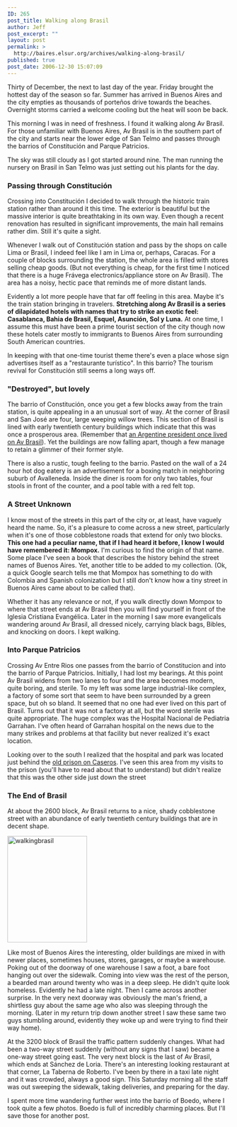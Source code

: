 ```yaml
---
ID: 265
post_title: Walking along Brasil
author: Jeff
post_excerpt: ""
layout: post
permalink: >
  http://baires.elsur.org/archives/walking-along-brasil/
published: true
post_date: 2006-12-30 15:07:09
---
```

Thirty of December, the next to last day of the year. Friday brought the hottest day of the season so far. Summer has arrived in Buenos Aires and the city empties as thousands of porte&#241;os drive towards the beaches. Overnight storms carried a welcome cooling but the heat will soon be back.

This morning I was in need of freshness. I found it walking along Av Brasil. For those unfamiliar with Buenos Aires, Av Brasil is in the southern part of the city and starts near the lower edge of San Telmo and passes through the barrios of Constitución and Parque Patricios. 

The sky was still cloudy as I got started around nine. The man running the nursery on Brasil in San Telmo was just setting out his plants for the day.
 
<h3>Passing through Constitución</h3>

Crossing into Constitución I decided to walk through the historic train station rather than around it this time. The exterior is beautiful but the massive interior is quite breathtaking in its own way. Even though a recent renovation has resulted in significant improvements, the main hall remains  rather dim. Still it's quite a sight.

Whenever I walk out of Constitución station and pass by the shops on calle Lima or Brasil, I indeed feel like I am in Lima or, perhaps, Caracas. For a couple of blocks surrounding the station, the whole area is filled with stores selling cheap goods. (But not everything is cheap, for the first time I noticed that there is a huge Frávega electronics/appliance store on Av Brasil). The area has a noisy, hectic pace that reminds me of more distant lands. 

Evidently a lot more people have that far off feeling in this area. Maybe it's the train station bringing in travelers. <strong>Stretching along Av Brasil is a series of dilapidated hotels with names that try to strike an exotic feel: Casablanca, Bahia de Brasil, Esquel, Asunción, Sol y Luna.</strong> At one time, I assume this must have been a prime tourist section of the city though now these hotels cater mostly to immigrants to Buenos Aires from surrounding South American countries.
   
In keeping with that one-time tourist theme there's even a place whose sign advertises itself as a "restaurante turístico". In this barrio? The tourism revival for Constitución still seems a long ways off.

<h3>"Destroyed", but lovely</h3>



The barrio of Constitución, once you get a few blocks away from the train station, is quite appealing in a an unusual sort of way. At the corner of Brasil and San José are four, large weeping willow trees. This section of Brasil is lined with early twentieth century buildings which indicate that this was once a prosperous area. (Remember that <a href="http://baires.elsur.org/archives/30-days-with-borges-day-30-el-sur/">an Argentine president once lived on Av Brasil</a>). Yet the buildings are now falling apart, though a few manage to retain a glimmer of their former style. 

There is also a rustic, tough feeling to the barrio. Pasted on the wall of a 24 hour hot dog eatery is an advertisement for a boxing match in neighboring suburb of Avalleneda. Inside the diner is room for only two tables, four stools in front of the counter, and a pool table with a red felt top. 

<h3>A Street Unknown</h3>

I know most of the streets in this part of the city or, at least, have vaguely heard the name. So, it's a pleasure to come across a new street, particularly when it's one of those cobblestone roads that extend for only two blocks.  <strong>This one had a peculiar name, that if I had heard it before, I know I would have remembered it: Mompox.</strong> I'm curious to find the origin of that name. Some place I've seen a book that describes the history behind the street names of Buenos Aires. Yet, another title to be added to my collection. (Ok, a quick Google search tells me that Mompox has something to do with Colombia and Spanish colonization but I still don't know how a tiny street in Buenos Aires came about to be called that).

Whether it has any relevance or not,  if you walk directly down Mompox to where that street ends at Av Brasil then you will find yourself in front of the Iglesia Cristiana Evangélica. Later in the morning I saw more evangelicals wandering around Av Brasil, all dressed nicely, carrying black bags, Bibles, and knocking on doors. I kept walking.

<h3>Into Parque Patricios</h3>

Crossing Av Entre Rios one passes from the barrio of Constitucion and into the barrio of Parque Patricios. Initially, I had lost my bearings. At this point Av Brasil widens from two lanes to four and the area becomes modern, quite boring, and sterile. To my left was some large industrial-like complex, a factory of some sort that seem to have been surrounded by a green space, but oh so bland. It seemed that no one had ever lived on this part of Brasil. Turns out that it was not a factory at all, but the word sterile was quite appropriate. The huge complex was the Hospital Nacional de Pediatria Garrahan. I've often heard of Garrahan hospital on the news due to the many strikes and problems at that facility but never realized it's exact location. 

Looking over to the south I realized that the hospital and park was located just behind the <a href="http://baires.elsur.org/archives/the-old-prison-on-caseros/">old prison on Caseros</a>. I've seen this area from my visits to the prison (you'll have to read about that to understand) but didn't realize that this was the other side just down the street

<h3>The End of Brasil</h3>

At about the 2600 block, Av Brasil returns to a nice, shady cobblestone street with an abundance of early twentieth century buildings that are in decent shape. 

<a data-flickr-embed="true"  href="https://www.flickr.com/photos/jeffbarry/25696028172/in/dateposted-family/" title="walkingbrasil"><img src="https://farm2.staticflickr.com/1483/25696028172_301802d1b6_m.jpg" width="180" height="240" alt="walkingbrasil"></a>


Like most of Buenos Aires the interesting, older buildings are mixed in with newer places, sometimes houses, stores, garages, or maybe a warehouse.  Poking out of the doorway of one warehouse I saw a foot, a bare foot hanging out over the sidewalk. Coming into view was the rest of the person, a bearded man around twenty who was in a deep sleep. He didn't quite look homeless. Evidently he had a late night. Then I came across another surprise. In the very next doorway was obviously the man's friend, a shirtless guy about the same age who also was sleeping through the morning. (Later in my return trip down another street I saw these same two guys stumbling around, evidently they woke up and were trying to find their way home).

At the 3200 block of Brasil the traffic pattern suddenly changes. What had been a two-way street suddenly (without any signs that I saw) became a one-way street going east.  The very next block is the last of Av Brasil, which ends at Sánchez de Loria. There's an interesting looking restaurant at that corner, La Taberna de Roberto. I've been by there in a taxi late night and it was crowded, always a good sign. This Saturday morning all the staff was out sweeping the sidewalk, taking deliveries, and preparing for the day. 

I spent more time wandering further west into the barrio of Boedo, where I took quite a few photos. Boedo is full of incredibly charming places. But I'll save those for another post.
